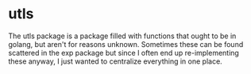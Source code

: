 # utls
The utls package is a package filled with functions that ought to be in golang, but aren't for reasons unknown.
Sometimes these can be found scattered in the exp package but since I often end up re-implementing these anyway, I
just wanted to centralize everything in one place.
